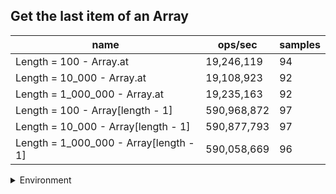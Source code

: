 ## Get the last item of an Array

|name|ops/sec|samples|
|-|-|-|
|Length = 100 - Array.at|19,246,119|94|
|Length = 10_000 - Array.at|19,108,923|92|
|Length = 1_000_000 - Array.at|19,235,163|92|
|Length = 100 - Array[length - 1]|590,968,872|97|
|Length = 10_000 - Array[length - 1]|590,877,793|97|
|Length = 1_000_000 - Array[length - 1]|590,058,669|96|


<details>
<summary>Environment</summary>

* __Machine:__ linux x64 | 2 vCPUs | 6.8GB Mem
* __Run:__ Tue Oct 03 2023 01:18:19 GMT+0000 (Coordinated Universal Time)
</details>

